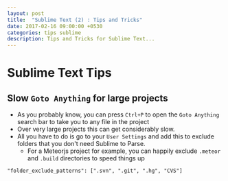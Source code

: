 ```yaml
---
layout: post
title:  "Sublime Text (2) : Tips and Tricks"
date: 2017-02-16 09:00:00 +0530
categories: tips sublime
description: Tips and Tricks for Sublime Text...
---
```


# Sublime Text Tips

## Slow `Goto Anything` for large projects

- As you probably know, you can press `Ctrl+P` to open the `Goto Anything` search bar to take you to any file in the project
- Over very large projects this can get considerably slow.
- All you have to do is go to your `User Settings` and add this to exclude folders that you don't need Sublime to Parse.
    - For a Meteorjs project for example, you can happily exclude `.meteor` and `.build` directories to speed things up

```
"folder_exclude_patterns": [".svn", ".git", ".hg", "CVS"]
```
